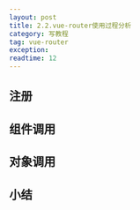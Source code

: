 ```yaml
---
layout: post
title: 2.2.vue-router使用过程分析
category: 写教程
tag: vue-router
exception: 
readtime: 12
---
```


## 注册

## 组件调用

## 对象调用

## 小结